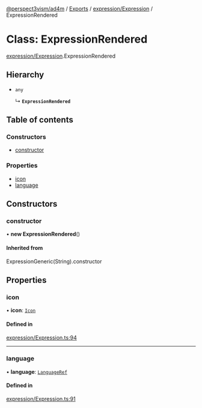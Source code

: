 [@perspect3vism/ad4m](../README.md) / [Exports](../modules.md) / [expression/Expression](../modules/expression_Expression.md) / ExpressionRendered

# Class: ExpressionRendered

[expression/Expression](../modules/expression_Expression.md).ExpressionRendered

## Hierarchy

- `any`

  ↳ **`ExpressionRendered`**

## Table of contents

### Constructors

- [constructor](expression_Expression.ExpressionRendered.md#constructor)

### Properties

- [icon](expression_Expression.ExpressionRendered.md#icon)
- [language](expression_Expression.ExpressionRendered.md#language)

## Constructors

### constructor

• **new ExpressionRendered**()

#### Inherited from

ExpressionGeneric(String).constructor

## Properties

### icon

• **icon**: [`Icon`](language_Icon.Icon.md)

#### Defined in

[expression/Expression.ts:94](https://github.com/perspect3vism/ad4m/blob/d9ddd7e2/core/src/expression/Expression.ts#L94)

___

### language

• **language**: [`LanguageRef`](language_LanguageRef.LanguageRef.md)

#### Defined in

[expression/Expression.ts:91](https://github.com/perspect3vism/ad4m/blob/d9ddd7e2/core/src/expression/Expression.ts#L91)
